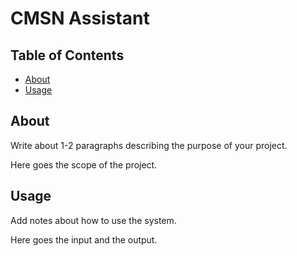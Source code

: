 # CMSN Assistant

## Table of Contents

+ [About](#about)
+ [Usage](#usage)

## About <a name = "about"></a>

Write about 1-2 paragraphs describing the purpose of your project.

Here goes the scope of the project.

## Usage <a name = "usage"></a>

Add notes about how to use the system.

Here goes the input and the output.